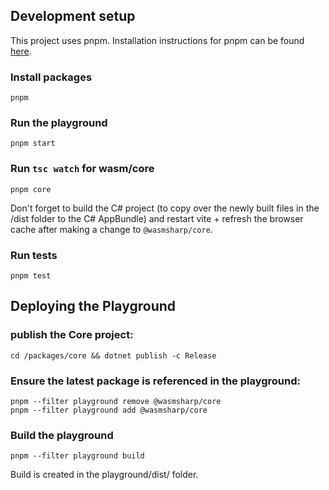 ## Development setup

This project uses pnpm. Installation instructions for pnpm can be found [here](https://pnpm.io/installation).

### Install packages

```
pnpm
```

### Run the playground

```
pnpm start
```

### Run `tsc watch` for wasm/core

```
pnpm core
```

Don't forget to build the C# project (to copy over the newly built files in the /dist folder to the C# AppBundle) and restart vite + refresh the browser cache after making a change to `@wasmsharp/core`.

### Run tests

```
pnpm test
```

## Deploying the Playground

### publish the Core project:

```
cd /packages/core && dotnet publish -c Release
```

### Ensure the latest package is referenced in the playground:

```
pnpm --filter playground remove @wasmsharp/core
pnpm --filter playground add @wasmsharp/core
```

### Build the playground
```
pnpm --filter playground build
```

Build is created in the playground/dist/ folder.


